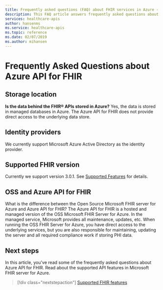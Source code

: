```yaml
---
title: Frequently asked questions (FAQ) about FHIR services in Azure - Azure API for FHIR
description: This FAQ article answers frequently asked questions about Azure API for FHIR
services: healthcare-apis
author: hansenms
ms.service: healthcare-apis
ms.topic: reference
ms.date: 02/07/2019
ms.author: mihansen
---
```


# Frequently Asked Questions about Azure API for FHIR

## Storage location

**Is the data behind the FHIR&reg; APIs stored in Azure?** Yes, the data is stored in managed databases in Azure. The Azure API for FHIR does not provide direct access to the underlying data store.

## Identity providers

We currently support Microsoft Azure Active Directory as the identity provider.

## Supported FHIR version

Currently we support version 3.0.1. See [Supported Features](fhir-features-supported.md) for details.

## OSS and Azure API for FHIR

What is the difference between the Open Source Microsoft FHIR server for Azure and Azure API for FHIR? The Azure API for FHIR is a hosted and managed version of the OSS Microsoft FHIR Server for Azure. In the managed service, Microsoft provides all maintenance, updates, etc. When running the OSS FHIR Server for Azure, you have direct access to the underlying services, but you are also responsible for maintaining, updating the server and all required compliance work if storing PHI data.

## Next steps

In this article, you've read some of the frequently asked questions about Azure API for FHIR. Read about the supported API features in Microsoft FHIR server for Azure.
 
>[!div class="nextstepaction"]
>[Supported FHIR features](fhir-features-supported.md)